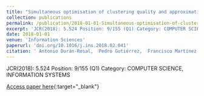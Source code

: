 ```yaml
---
title: "Simultaneous optimisation of clustering quality and approximation error for time series segmentation"
collection: publications
permalink: /publication/2018-01-01-Simultaneous-optimisation-of-clustering-quality-and-approximation-error-for-time-series-segmentation
excerpt: 'JCR(2018): 5.524 Position: 9/155 (Q1) Category: COMPUTER SCIENCE, INFORMATION SYSTEMS'
date: 2018-01-01
venue: 'Information Sciences'
paperurl: 'doi.org/10.1016/j.ins.2018.02.041'
citation: ' Antonio Durán-Rosal,  Pedro Gutiérrez,  Francisco Martínez-Estudillo,  César Hervás-Martínez, &quot;Simultaneous optimisation of clustering quality and approximation error for time series segmentation.&quot; Information Sciences, 2018.'
---
```

JCR(2018): 5.524 Position: 9/155 (Q1) Category: COMPUTER SCIENCE, INFORMATION SYSTEMS

[Access paper here](doi.org/10.1016/j.ins.2018.02.041){:target="_blank"}
